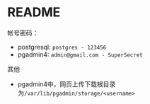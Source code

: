# README

帐号密码：

- postgresql: `postgres - 123456`
- pgadmin4: `admin@gmail.com - SuperSecret`

其他

- pgadmin4中，网页上传下载根目录为`/var/lib/pgadmin/storage/<username>`
